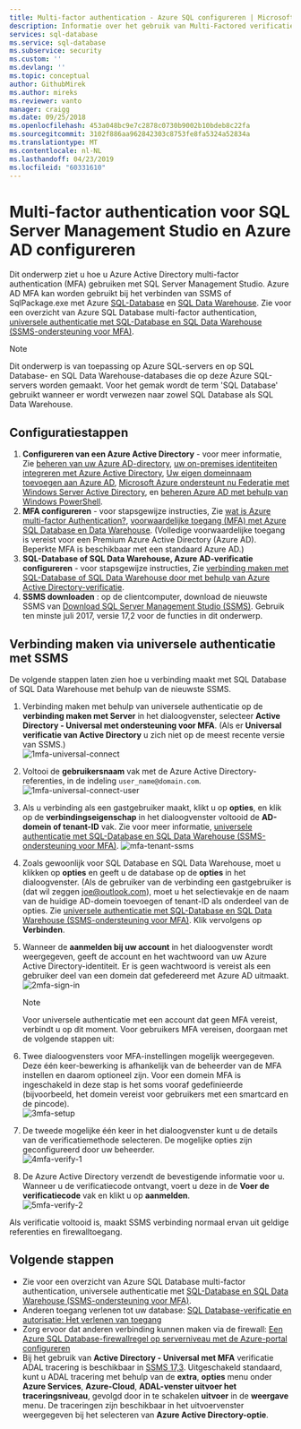 ```yaml
---
title: Multi-factor authentication - Azure SQL configureren | Microsoft Docs
description: Informatie over het gebruik van Multi-Factored verificatie met SSMS voor SQL-Database en SQL Data Warehouse.
services: sql-database
ms.service: sql-database
ms.subservice: security
ms.custom: ''
ms.devlang: ''
ms.topic: conceptual
author: GithubMirek
ms.author: mireks
ms.reviewer: vanto
manager: craigg
ms.date: 09/25/2018
ms.openlocfilehash: 453a048bc9e7c2878c0730b9002b10bdeb8c22fa
ms.sourcegitcommit: 3102f886aa962842303c8753fe8fa5324a52834a
ms.translationtype: MT
ms.contentlocale: nl-NL
ms.lasthandoff: 04/23/2019
ms.locfileid: "60331610"
---
```

# <a name="configure-multi-factor-authentication-for-sql-server-management-studio-and-azure-ad"></a>Multi-factor authentication voor SQL Server Management Studio en Azure AD configureren

Dit onderwerp ziet u hoe u Azure Active Directory multi-factor authentication (MFA) gebruiken met SQL Server Management Studio. Azure AD MFA kan worden gebruikt bij het verbinden van SSMS of SqlPackage.exe met Azure [SQL-Database](sql-database-technical-overview.md) en [SQL Data Warehouse](../sql-data-warehouse/sql-data-warehouse-overview-what-is.md). Zie voor een overzicht van Azure SQL Database multi-factor authentication, [universele authenticatie met SQL-Database en SQL Data Warehouse (SSMS-ondersteuning voor MFA)](sql-database-ssms-mfa-authentication.md).

> [!NOTE]
> Dit onderwerp is van toepassing op Azure SQL-servers en op SQL Database- en SQL Data Warehouse-databases die op deze Azure SQL-servers worden gemaakt. Voor het gemak wordt de term 'SQL Database' gebruikt wanneer er wordt verwezen naar zowel SQL Database als SQL Data Warehouse.

## <a name="configuration-steps"></a>Configuratiestappen

1. **Configureren van een Azure Active Directory** - voor meer informatie, Zie [beheren van uw Azure AD-directory](https://msdn.microsoft.com/library/azure/hh967611.aspx), [uw on-premises identiteiten integreren met Azure Active Directory](../active-directory/hybrid/whatis-hybrid-identity.md), [ Uw eigen domeinnaam toevoegen aan Azure AD](https://azure.microsoft.com/blog/20../../windows-azure-now-supports-federation-with-windows-server-active-directory/), [Microsoft Azure ondersteunt nu Federatie met Windows Server Active Directory](https://azure.microsoft.com/blog/20../../windows-azure-now-supports-federation-with-windows-server-active-directory/), en [beheren Azure AD met behulp van Windows PowerShell](https://msdn.microsoft.com/library/azure/jj151815.aspx).
2. **MFA configureren** - voor stapsgewijze instructies, Zie [wat is Azure multi-factor Authentication?](../active-directory/authentication/multi-factor-authentication.md), [voorwaardelijke toegang (MFA) met Azure SQL Database en Data Warehouse](sql-database-conditional-access.md). (Volledige voorwaardelijke toegang is vereist voor een Premium Azure Active Directory (Azure AD). Beperkte MFA is beschikbaar met een standaard Azure AD.)
3. **SQL-Database of SQL Data Warehouse, Azure AD-verificatie configureren** - voor stapsgewijze instructies, Zie [verbinding maken met SQL-Database of SQL Data Warehouse door met behulp van Azure Active Directory-verificatie](sql-database-aad-authentication.md).
4. **SSMS downloaden** : op de clientcomputer, download de nieuwste SSMS van [Download SQL Server Management Studio (SSMS)](https://msdn.microsoft.com/library/mt238290.aspx). Gebruik ten minste juli 2017, versie 17,2 voor de functies in dit onderwerp.  

## <a name="connecting-by-using-universal-authentication-with-ssms"></a>Verbinding maken via universele authenticatie met SSMS

De volgende stappen laten zien hoe u verbinding maakt met SQL Database of SQL Data Warehouse met behulp van de nieuwste SSMS.

1. Verbinding maken met behulp van universele authenticatie op de **verbinding maken met Server** in het dialoogvenster, selecteer **Active Directory - Universal met ondersteuning voor MFA**. (Als er **Universal verificatie van Active Directory** u zich niet op de meest recente versie van SSMS.)  
   ![1mfa-universal-connect][1]  
2. Voltooi de **gebruikersnaam** vak met de Azure Active Directory-referenties, in de indeling `user_name@domain.com`.  
   ![1mfa-universal-connect-user](./media/sql-database-ssms-mfa-auth/1mfa-universal-connect-user.png)   
3. Als u verbinding als een gastgebruiker maakt, klikt u op **opties**, en klik op de **verbindingseigenschap** in het dialoogvenster voltooid de **AD-domein of tenant-ID** vak. Zie voor meer informatie, [universele authenticatie met SQL-Database en SQL Data Warehouse (SSMS-ondersteuning voor MFA)](sql-database-ssms-mfa-authentication.md).
   ![mfa-tenant-ssms](./media/sql-database-ssms-mfa-auth/mfa-tenant-ssms.png)   
4. Zoals gewoonlijk voor SQL Database en SQL Data Warehouse, moet u klikken op **opties** en geeft u de database op de **opties** in het dialoogvenster. (Als de gebruiker van de verbinding een gastgebruiker is (dat wil zeggen joe@outlook.com), moet u het selectievakje en de naam van de huidige AD-domein toevoegen of tenant-ID als onderdeel van de opties. Zie [universele authenticatie met SQL-Database en SQL Data Warehouse (SSMS-ondersteuning voor MFA)](sql-database-ssms-mfa-authentication.md). Klik vervolgens op **Verbinden**.  
5. Wanneer de **aanmelden bij uw account** in het dialoogvenster wordt weergegeven, geeft de account en het wachtwoord van uw Azure Active Directory-identiteit. Er is geen wachtwoord is vereist als een gebruiker deel van een domein dat gefedereerd met Azure AD uitmaakt.  
   ![2mfa-sign-in][2]  

   > [!NOTE]
   > Voor universele authenticatie met een account dat geen MFA vereist, verbindt u op dit moment. Voor gebruikers MFA vereisen, doorgaan met de volgende stappen uit:
   >  
   
6. Twee dialoogvensters voor MFA-instellingen mogelijk weergegeven. Deze één keer-bewerking is afhankelijk van de beheerder van de MFA instellen en daarom optioneel zijn. Voor een domein MFA is ingeschakeld in deze stap is het soms vooraf gedefinieerde (bijvoorbeeld, het domein vereist voor gebruikers met een smartcard en de pincode).  
   ![3mfa-setup][3]  
7. De tweede mogelijke één keer in het dialoogvenster kunt u de details van de verificatiemethode selecteren. De mogelijke opties zijn geconfigureerd door uw beheerder.  
   ![4mfa-verify-1][4]  
8. De Azure Active Directory verzendt de bevestigende informatie voor u. Wanneer u de verificatiecode ontvangt, voert u deze in de **Voer de verificatiecode** vak en klikt u op **aanmelden**.  
   ![5mfa-verify-2][5]  

Als verificatie voltooid is, maakt SSMS verbinding normaal ervan uit geldige referenties en firewalltoegang.

## <a name="next-steps"></a>Volgende stappen

- Zie voor een overzicht van Azure SQL Database multi-factor authentication, universele authenticatie met [SQL-Database en SQL Data Warehouse (SSMS-ondersteuning voor MFA)](sql-database-ssms-mfa-authentication.md).  
- Anderen toegang verlenen tot uw database: [SQL Database-verificatie en autorisatie: Het verlenen van toegang](sql-database-manage-logins.md)  
- Zorg ervoor dat anderen verbinding kunnen maken via de firewall: [Een Azure SQL Database-firewallregel op serverniveau met de Azure-portal configureren](sql-database-configure-firewall-settings.md)  
- Bij het gebruik van **Active Directory - Universal met MFA** verificatie ADAL tracering is beschikbaar in [SSMS 17,3](https://docs.microsoft.com/sql/ssms/download-sql-server-management-studio-ssms). Uitgeschakeld standaard, kunt u ADAL tracering met behulp van de **extra**, **opties** menu onder **Azure Services**, **Azure-Cloud**,  **ADAL-venster uitvoer het traceringsniveau**, gevolgd door in te schakelen **uitvoer** in de **weergave** menu. De traceringen zijn beschikbaar in het uitvoervenster weergegeven bij het selecteren van **Azure Active Directory-optie**.   


[1]: ./media/sql-database-ssms-mfa-auth/1mfa-universal-connect.png
[2]: ./media/sql-database-ssms-mfa-auth/2mfa-sign-in.png
[3]: ./media/sql-database-ssms-mfa-auth/3mfa-setup.png
[4]: ./media/sql-database-ssms-mfa-auth/4mfa-verify-1.png
[5]: ./media/sql-database-ssms-mfa-auth/5mfa-verify-2.png

